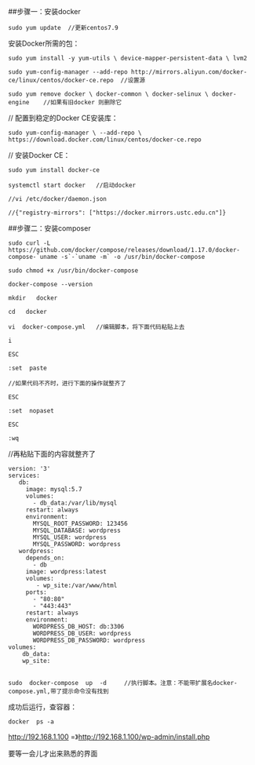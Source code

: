 ##步骤一：安装docker

```
sudo yum update﻿​  //更新centos7.9
```
安装Docker所需的包：
```
sudo yum install -y yum-utils \ device-mapper-persistent-data \ lvm2
```
```
sudo yum-config-manager --add-repo http://mirrors.aliyun.com/docker-ce/linux/centos/docker-ce.repo﻿​  //设置源
```
```
sudo yum remove docker \ docker-common \ docker-selinux \ docker-engine    //如果有旧docker 则删除它
```
 

// 配置到稳定的Docker CE安装库：
```
sudo yum-config-manager \ --add-repo \ https://download.docker.com/linux/centos/docker-ce.repo
```
//  安装Docker CE：
```
sudo yum install docker-ce
```
```
systemctl start docker   //启动docker
```
```
//vi /etc/docker/daemon.json ﻿​
```
```
//{"registry-mirrors": ["https://docker.mirrors.ustc.edu.cn"]}﻿​
```

##步骤二：安装composer
```
sudo curl -L https://github.com/docker/compose/releases/download/1.17.0/docker-compose-`uname -s`-`uname -m` -o /usr/bin/docker-compose
```
```
sudo chmod +x /usr/bin/docker-compose
```
```
docker-compose --version
```
```
mkdir   docker
```
```
cd   docker
```
```
vi  docker-compose.yml   //编辑脚本，将下面代码粘贴上去
```
```
i

ESC

:set  paste

//如果代码不齐时，进行下面的操作就整齐了

ESC

:set  nopaset

ESC

:wq
```
//再粘贴下面的内容就整齐了
```
version: '3'
services:
   db:
     image: mysql:5.7
     volumes:
       - db_data:/var/lib/mysql
     restart: always
     environment:
       MYSQL_ROOT_PASSWORD: 123456
       MYSQL_DATABASE: wordpress
       MYSQL_USER: wordpress
       MYSQL_PASSWORD: wordpress
   wordpress:
     depends_on:
       - db
     image: wordpress:latest
     volumes:
        - wp_site:/var/www/html
     ports:
       - "80:80"
       - "443:443"
     restart: always
     environment:
       WORDPRESS_DB_HOST: db:3306
       WORDPRESS_DB_USER: wordpress
       WORDPRESS_DB_PASSWORD: wordpress
volumes:
    db_data:
    wp_site:
 
 ```
 ```
sudo  docker-compose  up  -d     //执行脚本。注意：不能带扩展名docker-compose.yml,带了提示命令没有找到
```


成功后运行，查容器：
```
docker  ps -a
```


http://192.168.1.100    =》http://192.168.1.100/wp-admin/install.php

要等一会儿才出来熟悉的界面

 